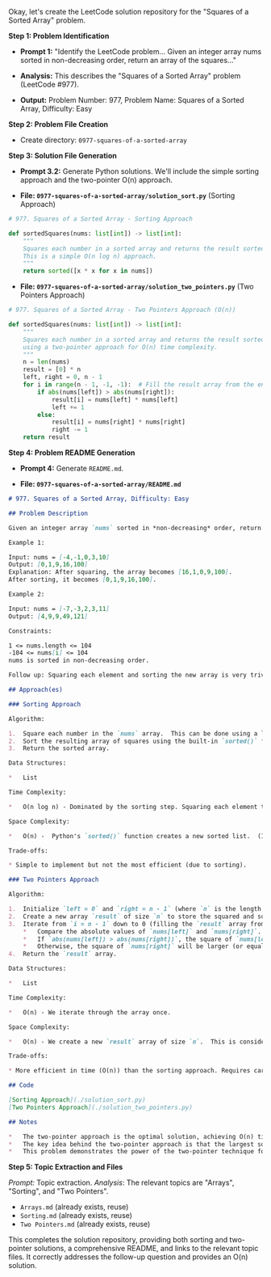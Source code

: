 Okay, let's create the LeetCode solution repository for the "Squares of a Sorted Array" problem.

**Step 1: Problem Identification**

*   **Prompt 1:** "Identify the LeetCode problem... Given an integer array nums sorted in non-decreasing order, return an array of the squares..."

*   **Analysis:** This describes the "Squares of a Sorted Array" problem (LeetCode #977).

*   **Output:** Problem Number: 977, Problem Name: Squares of a Sorted Array, Difficulty: Easy

**Step 2: Problem File Creation**

*   Create directory: `0977-squares-of-a-sorted-array`

**Step 3: Solution File Generation**

*   **Prompt 3.2:** Generate Python solutions. We'll include the simple sorting approach and the two-pointer O(n) approach.

*   **File: `0977-squares-of-a-sorted-array/solution_sort.py`** (Sorting Approach)

```python
# 977. Squares of a Sorted Array - Sorting Approach

def sortedSquares(nums: list[int]) -> list[int]:
    """
    Squares each number in a sorted array and returns the result sorted.
    This is a simple O(n log n) approach.
    """
    return sorted([x * x for x in nums])
```

*   **File: `0977-squares-of-a-sorted-array/solution_two_pointers.py`** (Two Pointers Approach)

```python
# 977. Squares of a Sorted Array - Two Pointers Approach (O(n))

def sortedSquares(nums: list[int]) -> list[int]:
    """
    Squares each number in a sorted array and returns the result sorted,
    using a two-pointer approach for O(n) time complexity.
    """
    n = len(nums)
    result = [0] * n
    left, right = 0, n - 1
    for i in range(n - 1, -1, -1):  # Fill the result array from the end
        if abs(nums[left]) > abs(nums[right]):
            result[i] = nums[left] * nums[left]
            left += 1
        else:
            result[i] = nums[right] * nums[right]
            right -= 1
    return result
```

**Step 4: Problem README Generation**

*   **Prompt 4:** Generate `README.md`.

*   **File: `0977-squares-of-a-sorted-array/README.md`**

```markdown
# 977. Squares of a Sorted Array, Difficulty: Easy

## Problem Description

Given an integer array `nums` sorted in *non-decreasing* order, return *an array of the squares of each number sorted in non-decreasing order*.

Example 1:

Input: nums = [-4,-1,0,3,10]
Output: [0,1,9,16,100]
Explanation: After squaring, the array becomes [16,1,0,9,100].
After sorting, it becomes [0,1,9,16,100].

Example 2:

Input: nums = [-7,-3,2,3,11]
Output: [4,9,9,49,121]

Constraints:

1 <= nums.length <= 104
-104 <= nums[i] <= 104
nums is sorted in non-decreasing order.

Follow up: Squaring each element and sorting the new array is very trivial, could you find an O(n) solution using a different approach?

## Approach(es)

### Sorting Approach

Algorithm:

1.  Square each number in the `nums` array.  This can be done using a list comprehension: `[x * x for x in nums]`.
2.  Sort the resulting array of squares using the built-in `sorted()` function.
3.  Return the sorted array.

Data Structures:

*   List

Time Complexity:

*   O(n log n) - Dominated by the sorting step. Squaring each element takes O(n) time, but sorting takes O(n log n).

Space Complexity:

*   O(n) -  Python's `sorted()` function creates a new sorted list.  (If we used `nums.sort()` *after* squaring the elements in place, the space complexity could be considered O(1) or O(log n) depending on the specific sorting algorithm used internally, TimSort in general).  However, we create a new list in the first step for squaring.

Trade-offs:

* Simple to implement but not the most efficient (due to sorting).

### Two Pointers Approach

Algorithm:

1.  Initialize `left = 0` and `right = n - 1` (where `n` is the length of `nums`).  These pointers point to the beginning and end of the `nums` array, respectively.
2.  Create a new array `result` of size `n` to store the squared and sorted values.
3.  Iterate from `i = n - 1` down to 0 (filling the `result` array from the end):
    *   Compare the absolute values of `nums[left]` and `nums[right]`.
    *   If `abs(nums[left]) > abs(nums[right])`, the square of `nums[left]` will be larger.  Place `nums[left] * nums[left]` at `result[i]` and increment `left`.
    *   Otherwise, the square of `nums[right]` will be larger (or equal). Place `nums[right] * nums[right]` at `result[i]` and decrement `right`.
4.  Return the `result` array.

Data Structures:

*   List

Time Complexity:

*   O(n) - We iterate through the array once.

Space Complexity:

*   O(n) - We create a new `result` array of size `n`.  This is considered O(n) even though it is required for output.

Trade-offs:

* More efficient in time (O(n)) than the sorting approach. Requires careful handling of pointers.

## Code

[Sorting Approach](./solution_sort.py)
[Two Pointers Approach](./solution_two_pointers.py)

## Notes

*   The two-pointer approach is the optimal solution, achieving O(n) time complexity as requested in the follow-up.
*   The key idea behind the two-pointer approach is that the largest squared value will always come from either the leftmost or rightmost element in the original sorted array (because squaring makes negative numbers positive, and the array is sorted).
*   This problem demonstrates the power of the two-pointer technique for optimizing solutions involving sorted arrays.

```

**Step 5: Topic Extraction and Files**

*Prompt:* Topic extraction.
*Analysis*: The relevant topics are "Arrays", "Sorting", and "Two Pointers".

*   `Arrays.md` (already exists, reuse)
*   `Sorting.md` (already exists, reuse)
*   `Two Pointers.md` (already exists, reuse)

This completes the solution repository, providing both sorting and two-pointer solutions, a comprehensive README, and links to the relevant topic files. It correctly addresses the follow-up question and provides an O(n) solution.
